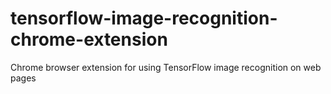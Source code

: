 # tensorflow-image-recognition-chrome-extension
Chrome browser extension for using TensorFlow image recognition on web pages
